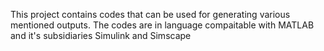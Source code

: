 This project contains codes that can be used for generating various mentioned outputs. The codes are in language compaitable with MATLAB and it's subsidiaries Simulink and Simscape
